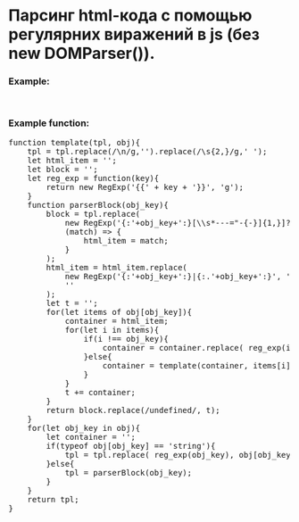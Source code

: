 # Парсинг html-кода с помощью регулярних виражений в js (без new DOMParser()).

<h3>Example: </h3>
<pre>
    <script>
        document.body.insertAdjacentHTML(
            'beforeend',
            template(tpl, obj)
        );
    </script>
</pre>

<h3>Example function: </h3>
<pre>
function template(tpl, obj){
    tpl = tpl.replace(/\n/g,'').replace(/\s{2,}/g,' ');
    let html_item = '';
    let block = '';
    let reg_exp = function(key){
        return new RegExp('{{' + key + '}}', 'g');
    }
    function parserBlock(obj_key){
        block = tpl.replace(
            new RegExp('{:'+obj_key+':}[\\s*---="-{-}]{1,}]?({:.'+obj_key+':})', 'g'),
            (match) => {
                html_item = match;
            }
        );
        html_item = html_item.replace(
            new RegExp('{:'+obj_key+':}|{:.'+obj_key+':}', 'g'),
            ''
        );
        let t = '';
        for(let items of obj[obj_key]){
            container = html_item;
            for(let i in items){
                if(i !== obj_key){
                    container = container.replace( reg_exp(i), items[i] );
                }else{
                    container = template(container, items[i]);
                }
            }
            t += container;
        }
        return block.replace(/undefined/, t);
    }
    for(let obj_key in obj){
        let container = '';
        if(typeof obj[obj_key] == 'string'){
            tpl = tpl.replace( reg_exp(obj_key), obj[obj_key] );
        }else{
            tpl = parserBlock(obj_key);
        }
    }
    return tpl;
}
</pre>

